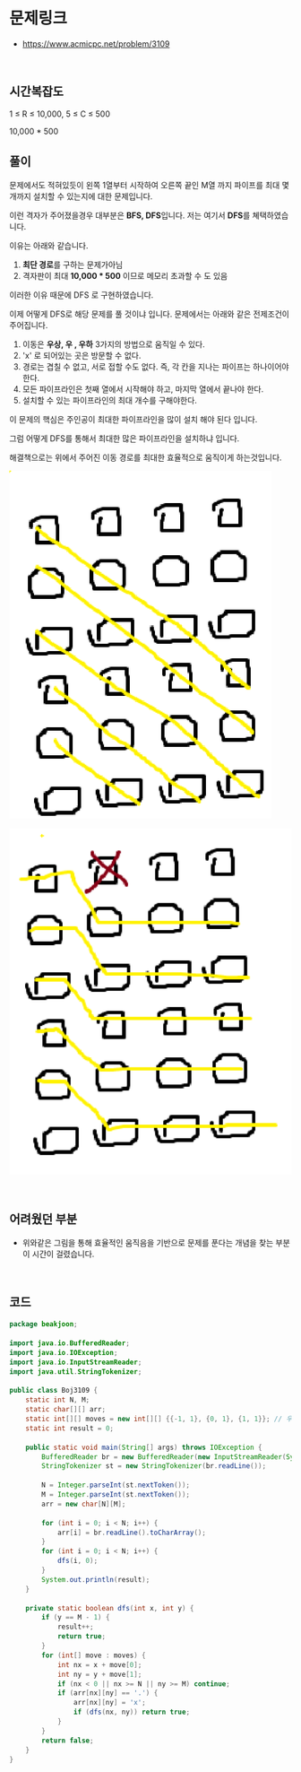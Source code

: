 # 문제링크
* https://www.acmicpc.net/problem/3109

<br>

## 시간복잡도

1 ≤ R ≤ 10,000, 5 ≤ C ≤ 500

10,000 * 500

## 풀이

문제에서도 적혀있듯이 왼쪽 1열부터 시작하여 오른쪽 끝인 M열 까지 파이프를 최대 몇개까지 설치할 수 있는지에 대한 문제입니다.


이런 격자가 주어졌을경우 대부분은 **BFS, DFS**입니다. 저는 여기서 **DFS**를 쳬택하였습니다.


이유는 아래와 같습니다.


1. **최단 경로**를 구하는 문제가아님
2. 격자판이 최대 **10,000 * 500** 이므로 메모리 초과할 수 도 있음



이러한 이유 때문에 DFS 로 구현하였습니다.

이제 어떻게 DFS로 해당 문제를 풀 것이냐 입니다. 문제에서는 아래와 같은 전제조건이 주어집니다.


1. 이동은 **우상, 우 , 우하** 3가지의 방법으로 움직일 수 있다.
2. 'x' 로 되어있는 곳은 방문할 수 없다. 
3. 경로는 겹칠 수 없고, 서로 접할 수도 없다. 즉, 각 칸을 지나는 파이프는 하나이어야 한다. 
4. 모든 파이프라인은 첫째 열에서 시작해야 하고, 마지막 열에서 끝나야 한다. 
5. 설치할 수 있는 파이프라인의 최대 개수를 구해야한다.

이 문제의 핵심은 주인공이 최대한  파이프라인을 많이 설치 해야 된다 입니다.

그럼 어떻게 DFS를 통해서 최대한 많은 파이프라인을 설치하냐 입니다.

해결책으로는 위에서 주어진 이동 경로를 최대한 효율적으로 움직이게 하는것입니다.

![img.png](img.png)


![img_1.png](img_1.png)


<br>

## 어려웠던 부분
* 위와같은 그림을 통해 효율적인 움직음을 기반으로 문제를 푼다는 개념을 찾는 부분이 시간이 걸렸습니다.

<br>

## 코드
```java
package beakjoon;

import java.io.BufferedReader;
import java.io.IOException;
import java.io.InputStreamReader;
import java.util.StringTokenizer;

public class Boj3109 {
    static int N, M;
    static char[][] arr;
    static int[][] moves = new int[][] {{-1, 1}, {0, 1}, {1, 1}}; // 우상, 우, 우하
    static int result = 0;

    public static void main(String[] args) throws IOException {
        BufferedReader br = new BufferedReader(new InputStreamReader(System.in));
        StringTokenizer st = new StringTokenizer(br.readLine());

        N = Integer.parseInt(st.nextToken());
        M = Integer.parseInt(st.nextToken());
        arr = new char[N][M];

        for (int i = 0; i < N; i++) {
            arr[i] = br.readLine().toCharArray();
        }
        for (int i = 0; i < N; i++) {
            dfs(i, 0);
        }
        System.out.println(result);
    }

    private static boolean dfs(int x, int y) {
        if (y == M - 1) {
            result++;
            return true;
        }
        for (int[] move : moves) {
            int nx = x + move[0];
            int ny = y + move[1];
            if (nx < 0 || nx >= N || ny >= M) continue;
            if (arr[nx][ny] == '.') {
                arr[nx][ny] = 'x';
                if (dfs(nx, ny)) return true;
            }
        }
        return false;
    }
}
```

